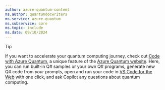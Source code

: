 ```yaml
---
author: azure-quantum-content
ms.author: quantumdocwriters
ms.service: azure-quantum
ms.subservice: core
ms.topic: include
ms.date: 09/10/2024
---
```


> [!TIP]
> If you want to accelerate your quantum computing journey, check out [Code with Azure Quantum](https://quantum.microsoft.com/tools/quantum-coding), a unique feature of the [Azure Quantum website](https://quantum.microsoft.com/). Here, you can run built-in Q# samples or your own Q# programs, generate new Q# code from your prompts, open and run your code in [VS Code for the Web](https://vscode.dev/quantum) with one click, and ask Copilot any questions about quantum computing.